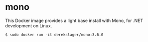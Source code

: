 # mono

This Docker image provides a light base install with Mono, for .NET
development on Linux.

    $ sudo docker run -it derekslager/mono:3.6.0
